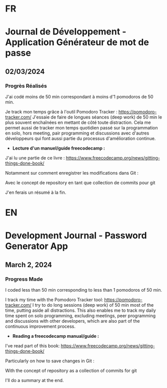# FR

# Journal de Développement - Application Générateur de mot de passe

## 02/03/2024

### Progrès Réalisés

J'ai codé moins de 50 min correspondant à moins d'1 pomodoros de 50 min.

Je track mon temps grâce à l'outil Pomodoro Tracker : https://pomodoro-tracker.com/
J'essaie de faire de longues séances (deep work) de 50 min le plus souvent enchaînées en mettant de côté toute distraction.
Cela me permet aussi de tracker mon temps quotidien passé sur la programmation en solo, hors meeting, pair programming et discussions avec d'autres développeurs qui font aussi partie du processus d'amélioration continue.

- **Lecture d'un manuel/guide freecodecamp :**

J'ai lu une partie de ce livre : https://www.freecodecamp.org/news/gitting-things-done-book/

Notamment sur comment enregistrer les modifications dans Git :

Avec le concept de repository en tant que collection de commits pour git

J'en ferais un résumé à la fin.

# EN

# Development Journal - Password Generator App

## March 2, 2024

### Progress Made

I coded less than 50 min corresponding to less than 1 pomodoros of 50 min.

I track my time with the Pomodoro Tracker tool: https://pomodoro-tracker.com/
I try to do long sessions (deep work) of 50 min most of the time, putting aside all distractions.
This also enables me to track my daily time spent on solo programming, excluding meetings, peer programming and discussions with other developers, which are also part of the continuous improvement process.

- **Reading a freecodecamp manual/guide :**

I've read part of this book: https://www.freecodecamp.org/news/gitting-things-done-book/

Particularly on how to save changes in Git :

With the concept of repository as a collection of commits for git

I'll do a summary at the end.
